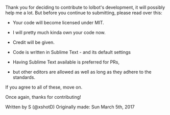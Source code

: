 Thank you for deciding to contribute to lolbot's development, it will possibly help me a lot.
But before you continue to submitting, please read over this:

  - Your code will become licensed under MIT.
  
  - I will pretty much kinda own your code now.
  
  - Credit will be given.
  
  - Code is written in Sublime Text - and its default settings
  
  - Having Sublime Text available is preferred for PRs, 
  
  - but other editors are allowed as well as long as they adhere to the standards.
  
  If you agree to all of these, move on.
  
  Once again, thanks for contributing!
  
  Written by S (@xshotD)
  Originally made: Sun March 5th, 2017
